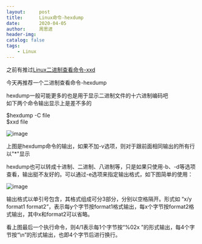 ```yaml
---
layout:     post
title:      Linux命令-hexdump
date:       2020-04-05
author:     周思进
header-img:	
catalog: false
tags:
    - Linux
---
```


之前有推过[Linux二进制查看命令-xxd](https://mp.weixin.qq.com/s?__biz=MzU5Nzk5Njg3OQ==&mid=2247483932&idx=1&sn=62fa08d21ce77e038eee00d033b898cb&chksm=fe4ba63cc93c2f2adb6925d7b8fd6164d185a8dd5a23b5b13862cf29f21990a3aa90027d664c&token=49845064&lang=zh_CN#rd)

今天再推荐一个二进制查看命令-hexdump

hexdump一般可能更多的也是用于显示二进制文件的十六进制编码吧  
如下两个命令输出显示上是差不多的  

$hexdump -C file  
$xxd file

![image](https://tva1.sinaimg.cn/large/00831rSTly1gdj8it5fmuj31460b0myo.jpg)

上图是hexdump命令的输出，如果不加-v选项，则对于跟前面相同输出的所有行以"*"显示


hexdump也可以转成十进制、二进制、八进制等，只是如果只使用-b、-d等选项查看，输出挺不友好的。可以通过-e选项来指定输出格式，如下图简单的使用：

![image](https://tva1.sinaimg.cn/large/00831rSTly1gdj9fotrkjj31ik0ba40r.jpg)

输出格式以单引号包含，其格式组成可分3部分，分别以空格隔开。形式如 “x/y format1 format2”，表示每y个字节按format1格式输出，每x个字节按format2格式输出，其中x和format2可以省略。

看上图最后一个执行命令，则4/1表示每1个字节按“%02x   ”的形式输出，每4个字节按“\n”的形式输出，也即4个字节后进行换行。  

